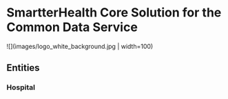 # SmartterHealth Core Solution for the Common Data Service

![](images/logo_white_background.jpg | width=100) 

## Entities

### Hospital